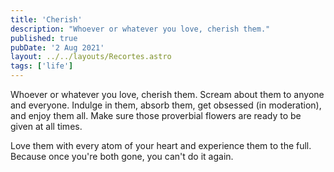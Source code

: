 ```yaml
---
title: 'Cherish'
description: "Whoever or whatever you love, cherish them."
published: true
pubDate: '2 Aug 2021'
layout: ../../layouts/Recortes.astro
tags: ['life']
---
```


Whoever or whatever you love, cherish them. Scream about them to anyone and everyone. Indulge in them, absorb them, get obsessed (in moderation), and enjoy them all. Make sure those proverbial flowers are ready to be given at all times.

Love them with every atom of your heart and experience them to the full. Because once you're both gone, you can't do it again.